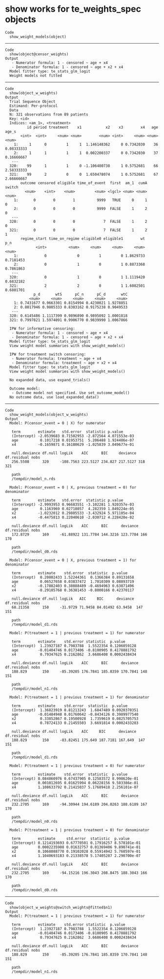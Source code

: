 # show works for te_weights_spec objects

    Code
      show_weight_models(object)

---

    Code
      show(object@censor_weights)
    Output
       - Numerator formula: 1 - censored ~ age + x4 
       - Denominator formula: 1 - censored ~ age + x2 + x4 
      Model fitter type: te_stats_glm_logit 
      Weight models not fitted 

---

    Code
      show(object_w_weights)
    Output
      Trial Sequence Object 
      Estimand: Per-protocol 
      Data 
      N: 321 observations from 89 patients 
      Key: <id>
      Indices: <am_1>, <treatment>
              id period treatment    x1           x2    x3        x4   age      age_s
           <int>  <int>     <num> <num>        <num> <int>     <num> <num>      <num>
        1:     1      0         1     1  1.146148362     0 0.7342030    36 0.08333333
        2:     1      1         1     1  0.002200337     0 0.7342030    37 0.16666667
       ---                                                                           
      320:    99      1         1     0 -1.106480738     1 0.5752681    66 2.58333333
      321:    99      2         0     0  1.650478074     1 0.5752681    67 2.66666667
           outcome censored eligible time_of_event  first  am_1  cumA switch
             <num>    <int>    <num>         <num> <lgcl> <num> <num>  <num>
        1:       0        0        1          9999   TRUE     0     1      0
        2:       0        0        0          9999  FALSE     1     2      0
       ---                                                                  
      320:       0        0        0             7  FALSE     1     2      0
      321:       0        0        0             7  FALSE     1     2      1
           regime_start time_on_regime eligible0 eligible1        wt       p_n
                  <int>          <num>     <num>     <num>     <num>     <num>
        1:            0              0         1         0 1.8629733 0.7181453
        2:            0              1         0         1 0.8873368 0.7861863
       ---                                                                    
      320:            0              1         0         1 1.1119420 0.6832182
      321:            2              2         0         1 1.6082501 0.6801701
                 p_d       wtS      pC_n      pC_d       wtC
               <num>     <num>     <num>     <num>     <num>
        1: 0.7431677 0.9663301 0.8154994 0.4230021 1.9278851
        2: 0.8017946 0.9805333 0.8303162 0.9175238 0.9049533
       ---                                                  
      320: 0.6145486 1.1117399 0.9896890 0.9895092 1.0001818
      321: 0.7997821 1.5974091 0.9906770 0.9839990 1.0067866
       
      IPW for informative censoring: 
       - Numerator formula: 1 - censored ~ age + x4 
       - Denominator formula: 1 - censored ~ age + x2 + x4 
      Model fitter type: te_stats_glm_logit 
      View weight model summaries with show_weight_models() 
       
      IPW for treatment switch censoring: 
       - Numerator formula: treatment ~ age + x4 
       - Denominator formula: treatment ~ age + x2 + x4 
      Model fitter type: te_stats_glm_logit 
      View weight model summaries with show_weight_models() 
       
      No expanded data, use expand_trials() 
       
      Outcome model: 
       - Outcome model not specified. Use set_outcome_model() 
      No outcome data, use load_expanded_data() 

---

    Code
      show_weight_models(object_w_weights)
    Output
      Model: P(censor_event = 0 | X) for numerator 
       
       term        estimate   std.error  statistic p.value     
       (Intercept) -2.0539683 0.71502953 -2.872564 4.071553e-03
       age          0.1017218 0.01953751  5.206488 1.924486e-07
       x4          -0.1659871 0.16180629 -1.025839 3.049677e-01
       
       null.deviance df.null logLik    AIC      BIC     deviance df.residual nobs
       256.5508      320     -108.7563 223.5127 234.827 217.5127 318         321 
       
       path                
       /tempdir/model_n.rds
       
      Model: P(censor_event = 0 | X, previous treatment = 0) for denominator 
       
       term        estimate   std.error  statistic p.value     
       (Intercept) -2.9993953 0.96683551 -3.102281 1.920357e-03
       age          0.1163969 0.02718057  4.282359 1.849224e-05
       x2          -1.0232012 0.29805533 -3.432924 5.971105e-04
       x4          -0.4475813 0.22040610 -2.030712 4.228420e-02
       
       null.deviance df.null logLik    AIC      BIC      deviance df.residual nobs
       172.8729      169     -61.88922 131.7784 144.3216 123.7784 166         170 
       
       path                 
       /tempdir/model_d0.rds
       
      Model: P(censor_event = 0 | X, previous treatment = 1) for denominator 
       
       term        estimate    std.error  statistic  p.value   
       (Intercept)  0.20802433 1.52244361  0.1366384 0.89131658
       age          0.06527658 0.03837472  1.7010309 0.08893719
       x2          -0.17882403 0.38088489 -0.4694963 0.63871496
       x4          -0.29105768 0.36381453 -0.8000166 0.42370117
       
       null.deviance df.null logLik   AIC     BIC      deviance df.residual nobs
       68.21358      150     -31.9729 71.9458 84.01492 63.9458  147         151 
       
       path                 
       /tempdir/model_d1.rds
       
      Model: P(treatment = 1 | previous treatment = 1) for numerator 
       
       term        estimate    std.error statistic  p.value     
       (Intercept)  1.23927187 0.7983788  1.5522354 0.1206059128
       age         -0.01404746 0.0173406 -0.8100905 0.4178881792
       x4           0.79347625 0.2162862  3.6686408 0.0002438434
       
       null.deviance df.null logLik    AIC      BIC      deviance df.residual nobs
       188.829       150     -85.39205 176.7841 185.8359 170.7841 148         151 
       
       path                 
       /tempdir/model_n1.rds
       
      Model: P(treatment = 1 | previous treatment = 1) for denominator 
       
       term        estimate    std.error  statistic  p.value     
       (Intercept)  1.36823919 0.81213243  1.6847489 0.0920370351
       age         -0.01484948 0.01760642 -0.8434126 0.3989977540
       x2           0.33852867 0.19500928  1.7359619 0.0825705753
       x4           0.78724133 0.21455503  3.6691814 0.0002433283
       
       null.deviance df.null logLik    AIC     BIC      deviance df.residual nobs
       188.829       150     -83.82451 175.649 187.7181 167.649  147         151 
       
       path                 
       /tempdir/model_d1.rds
       
      Model: P(treatment = 1 | previous treatment = 0) for numerator 
       
       term        estimate    std.error  statistic  p.value     
       (Intercept) 0.084860976 0.67437905 0.12583572 8.998620e-01
       age         0.001012695 0.01625994 0.06228156 9.503386e-01
       x4          1.108633792 0.21415037 5.17689418 2.256101e-07
       
       null.deviance df.null logLik    AIC      BIC      deviance df.residual nobs
       232.2705      169     -94.30944 194.6189 204.0263 188.6189 167         170 
       
       path                 
       /tempdir/model_n0.rds
       
      Model: P(treatment = 1 | previous treatment = 0) for denominator 
       
       term        estimate     std.error  statistic  p.value     
       (Intercept) 0.1214193693 0.67770501 0.17916257 8.578101e-01
       age         0.0002235908 0.01632757 0.01369406 9.890741e-01
       x2          0.1068088770 0.19102028 0.55914942 5.760597e-01
       x4          1.1040693183 0.21338578 5.17405287 2.290700e-07
       
       null.deviance df.null logLik    AIC      BIC      deviance df.residual nobs
       232.2705      169     -94.15216 196.3043 208.8475 188.3043 166         170 
       
       path                 
       /tempdir/model_d0.rds
       

---

    Code
      show(object_w_weights@switch_weights@fitted$n1)
    Output
      Model: P(treatment = 1 | previous treatment = 1) for numerator 
       
       term        estimate    std.error statistic  p.value     
       (Intercept)  1.23927187 0.7983788  1.5522354 0.1206059128
       age         -0.01404746 0.0173406 -0.8100905 0.4178881792
       x4           0.79347625 0.2162862  3.6686408 0.0002438434
       
       null.deviance df.null logLik    AIC      BIC      deviance df.residual nobs
       188.829       150     -85.39205 176.7841 185.8359 170.7841 148         151 
       
       path                 
       /tempdir/model_n1.rds
       

